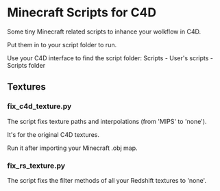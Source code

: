 # Minecraft Scripts for C4D

Some tiny Minecraft related scripts to inhance your wolkflow in C4D.

Put them in to your script folder to run.

Use your C4D interface to find the script folder: Scripts - User's scripts - Scripts folder

## Textures

### fix_c4d_texture.py

The script fixs texture paths and interpolations (from 'MIPS' to 'none'). 

It's for the original C4D textures.

Run it after importing your Minecraft .obj map.

### fix_rs_texture.py

The script fixs the filter methods of all your Redshift textures to 'none'. 
